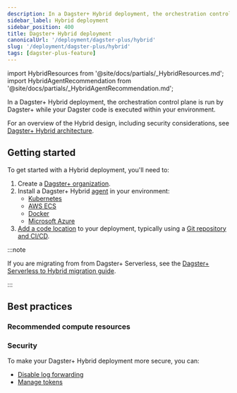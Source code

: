 ```yaml
---
description: In a Dagster+ Hybrid deployment, the orchestration control plane is run by Dagster+ while your Dagster code is executed within your environment.
sidebar_label: Hybrid deployment
sidebar_position: 400
title: Dagster+ Hybrid deployment
canonicalUrl: '/deployment/dagster-plus/hybrid'
slug: '/deployment/dagster-plus/hybrid'
tags: [dagster-plus-feature]
---
```


import HybridResources from '@site/docs/partials/\_HybridResources.md';
import HybridAgentRecommendation from '@site/docs/partials/\_HybridAgentRecommendation.md';

In a Dagster+ Hybrid deployment, the orchestration control plane is run by Dagster+ while your Dagster code is executed within your environment.

For an overview of the Hybrid design, including security considerations, see [Dagster+ Hybrid architecture](/deployment/dagster-plus/hybrid/architecture).

## Getting started

To get started with a Hybrid deployment, you'll need to:

1. Create a [Dagster+ organization](https://dagster.cloud/signup).
2. Install a Dagster+ Hybrid [agent](/deployment/dagster-plus/hybrid/architecture#the-agent) in your environment:
   - [Kubernetes](/deployment/dagster-plus/hybrid/kubernetes)
   - [AWS ECS](/deployment/dagster-plus/hybrid/amazon-ecs/new-vpc)
   - [Docker](/deployment/dagster-plus/hybrid/docker)
   - [Microsoft Azure](/deployment/dagster-plus/hybrid/azure)
3. [Add a code location](/deployment/code-locations/dagster-plus-code-locations) to your deployment, typically using a [Git repository and CI/CD](/deployment/dagster-plus/ci-cd/ci-cd-in-hybrid).

<HybridAgentRecommendation />

:::note

If you are migrating from from Dagster+ Serverless, see the [Dagster+ Serverless to Hybrid migration guide](/migration/serverless-to-hybrid).

:::

## Best practices

### Recommended compute resources

<HybridResources />

### Security

To make your Dagster+ Hybrid deployment more secure, you can:

- [Disable log forwarding](/deployment/dagster-plus/management/customizing-agent-settings#disabling-compute-logs)
- [Manage tokens](/deployment/dagster-plus/management/tokens/agent-tokens)
